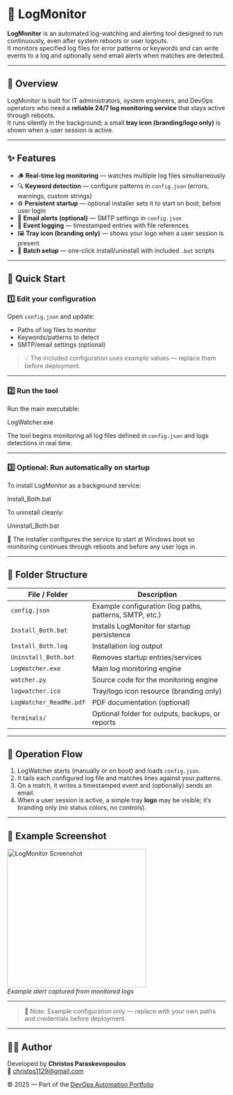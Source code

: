 # 🧾 LogMonitor

**LogMonitor** is an automated log-watching and alerting tool designed to run continuously, even after system reboots or user logouts.  
It monitors specified log files for error patterns or keywords and can write events to a log and optionally send email alerts when matches are detected.

---

## 📘 Overview
LogMonitor is built for IT administrators, system engineers, and DevOps operators who need a **reliable 24/7 log monitoring service** that stays active through reboots.  
It runs silently in the background; a small **tray icon (branding/logo only)** is shown when a user session is active.

---

## ✨ Features
- 🪵 **Real-time log monitoring** — watches multiple log files simultaneously  
- 🔍 **Keyword detection** — configure patterns in `config.json` (errors, warnings, custom strings)  
- ♻️ **Persistent startup** — optional installer sets it to start on boot, before user login  
- 📧 **Email alerts (optional)** — SMTP settings in `config.json`  
- 💾 **Event logging** — timestamped entries with file references  
- 🖼️ **Tray icon (branding only)** — shows your logo when a user session is present  
- 🧰 **Batch setup** — one-click install/uninstall with included `.bat` scripts

---

## 🚀 Quick Start

### 1️⃣ Edit your configuration
Open `config.json` and update:
- Paths of log files to monitor  
- Keywords/patterns to detect  
- SMTP/email settings (optional)

> 💡 The included configuration uses *example* values — replace them before deployment.

---

### 2️⃣ Run the tool
Run the main executable:

LogWatcher.exe

The tool begins monitoring all log files defined in `config.json` and logs detections in real time.

---

### 3️⃣ Optional: Run automatically on startup
To install LogMonitor as a background service:

Install_Both.bat

To uninstall cleanly:

Uninstall_Both.bat

🧩 The installer configures the service to start at Windows boot so monitoring continues through reboots and before any user logs in.

---

## 🧩 Folder Structure
| File / Folder | Description |
|----------------|--------------|
| `config.json` | Example configuration (log paths, patterns, SMTP, etc.) |
| `Install_Both.bat` | Installs LogMonitor for startup persistence |
| `Install_Both.log` | Installation log output |
| `Uninstall_Both.bat` | Removes startup entries/services |
| `LogWatcher.exe` | Main log monitoring engine |
| `watcher.py` | Source code for the monitoring engine |
| `logwatcher.ico` | Tray/logo icon resource (branding only) |
| `LogWatcher_ReadMe.pdf` | PDF documentation (optional) |
| `Terminals/` | Optional folder for outputs, backups, or reports |

---

## 🧠 Operation Flow
1. LogWatcher starts (manually or on boot) and loads `config.json`.  
2. It tails each configured log file and matches lines against your patterns.  
3. On a match, it writes a timestamped event and (optionally) sends an email.  
4. When a user session is active, a simple tray **logo** may be visible; it’s branding only (no status colors, no controls).

---

## 📸 Example Screenshot
<p align="left">
  <img src="https://github.com/user-attachments/assets/164a196e-48f8-44e9-83dc-30f439367f4d" width="320" alt="LogMonitor Screenshot"><br>
  <em>Example alert captured from monitored logs</em>
</p>

---

> 🧩 Note: Example configuration only — replace with your own paths and credentials before deployment.

---

## 🧑‍💻 Author
Developed by **Christos Paraskevopoulos**  
📧 [christos1129@gmail.com](mailto:christos1129@gmail.com)

© 2025 — Part of the [DevOps Automation Portfolio](../README.md)
